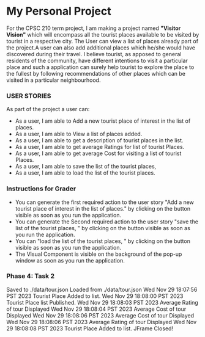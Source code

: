 # My Personal Project

For the CPSC 210 term project, I am making a project named **"Visitor Vision"** which will
encompass all the tourist places available to be visited by tourist in a respective city.
The User can view a list of places already part of the project.A user can also add additional places
which he/she would have discovered during their travel.
I believe tourist, as apposed to general residents of the community,
have different intentions to visit a particular place and such a application can surely
help tourist to explore the place to the fullest by following recommendations of other places which can be visited in a particular neighbourhood.

### USER STORIES


As part of the project a user can:
- As a user, I am able to Add a new tourist place of interest in the list of places. 
- As a user, I am able to View a list of places added.
- As a user, I am able to get a description of tourist places in the list.
- As a user, I am able to get average Ratings for list of tourist Places.
- As a user, I am able to get average Cost for visiting a list of tourist Places.
- As a user, I am able to save the list of the tourist places, 
- As a user, I am able to load the list of the tourist places.




### Instructions for Grader


- You can generate the first required action to the user story "Add a new tourist 
  place of interest in the list of places." by clicking on the button visible as soon as you run the application.
- You can generate the Second required action to the user story "save the list of the tourist places, " 
  by clicking on the button visible as soon as you run the application.
- You can "load the list of the tourist places, " by clicking on the button visible as soon as you run the application.
- The Visual Component is visible on the background of the pop-up window as soon as you run the application.

### Phase 4: Task 2

Saved  to ./data/tour.json
Loaded  from ./data/tour.json
Wed Nov 29 18:07:56 PST 2023
Tourist Place Added to list.
Wed Nov 29 18:08:00 PST 2023
Tourist Place list Published.
Wed Nov 29 18:08:03 PST 2023
Average Rating of tour Displayed
Wed Nov 29 18:08:04 PST 2023
Average Cost of tour Displayed
Wed Nov 29 18:08:06 PST 2023
Average Cost of tour Displayed
Wed Nov 29 18:08:06 PST 2023
Average Rating of tour Displayed
Wed Nov 29 18:08:08 PST 2023
Tourist Place Added to list.
JFrame Closed!

